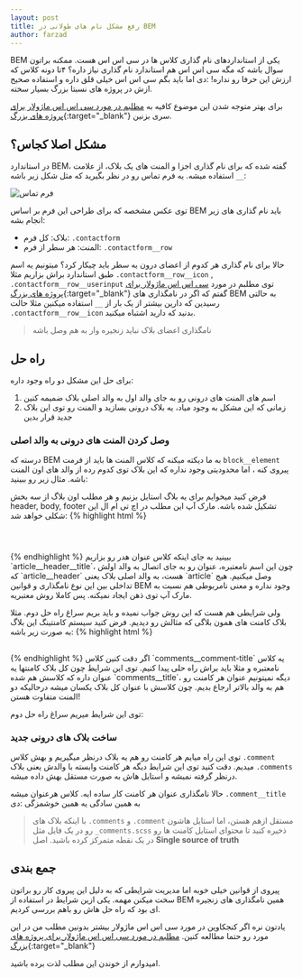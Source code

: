 ```yaml
---
layout: post
title: رفع مشکل نام های طولانی در BEM
author: farzad
---
```


BEM یکی از استانداردهای نام گذاری کلاس ها در سی اس اس هست. ممکنه براتون سوال باشه که مگه سی اس اس هم استاندارد نام گذاری نیاز داره؟ ۴تا دونه کلاس که ارزش این حرفا رو نداره! :دی
اما باید بگم سی اس اس خیلی قلق داره و استفاده صحیح ازش در پروژه های نسبتا بزرگ بسیار سخته.

 برای بهتر متوجه شدن این موضوع کافیه به
[مطلبم در مورد سی اس اس ماژولار برای پروژه های بزرگ](/سی-اس-اس-ماژولار-برای-پروژه-های-بزرگ/){:target="_blank"}
سری بزنین.

## مشکل اصلا کجاس؟
در استاندارد BEM، گفته شده که برای نام گذاری اجزا و المنت های یک بلاک، از علامت `__` استفاده میشه. یه فرم تماس رو در نظر بگیرید که مثل شکل زیر باشه:

![فرم تماس](https://image.ibb.co/gFjkLa/contact_form.jpg "فرم تماس")

توی عکس مشخصه که برای طراحی این فرم بر اساس BEM باید نام گذاری های زیر انجام بشه:
* بلاک: کل فرم: `.contactform`
* المنت: هر سطر از فرم: `.contactform__row`

حالا برای نام گذاری هر کدوم از اعضای درون یه سطر باید چیکار کرد؟ میتونیم یه اسم طبق استاندارد براش بزاریم مثلا `.contactform__row__icon` , ‍‍`.contactform__row__userinput`
  توی مطلبم در مورد [سی اس اس ماژولار برای پروژه های بزرگ](/سی-اس-اس-ماژولار-برای-پروژه-های-بزرگ/){:target="_blank"} گفتم که اگر در نامگذاری های BEM به حالتی رسیدین که دارین بیشتر از یک بار از `__` استفاده میکنین مثلا حالت `.contactform__row__icon` بدنید که دارید اشتباه میکنید.

> نامگذاری اعضای بلاک نباید زنجیره وار به هم وصل باشه

## راه حل

برای حل این مشکل دو راه وجود داره:
1. اسم های المنت های درونی رو به جای والد اول به والد اصلی بلاک ضمیمه کنین
2. زمانی که این مشکل به وجود میاد، یه بلاک درونی بسازید و المنت رو توی این بلاک جدید قرار بدین

### وصل کردن المنت های درونی به والد اصلی
درسته که BEM به ما دیکته میکنه که کلاس المنت ها باید از فرمت `block__element` پیروی کنه ، اما محدودیتی وجود نداره که این بلاک توی کدوم رده از والد های اون المنت باشه. مثال زیر رو ببینید:

فرض کنید میخوایم برای یه بلاگ استایل بزنیم و هر مطلب اون بلاگ از سه بخش header, body, footer تشکیل شده باشه. مارک آپ این مطلب در اچ تی ام ال این شکلی خواهد شد:
{% highlight html %}
<article class="article">
  <header class="article__header">
    <h1 class="article__title"></h1>
  </header>
</article>
{% endhighlight %}
ببینید به جای اینکه کلاس عنوان هدر رو بزاریم `article__header__title`، چون این اسم نامعتبره، عنوان رو به جای اتصال به والد اولش که `article__header` هست، به والد اصلی بلاک یعنی `article` وصل میکنیم. هیج تداخلی بین این نوع نامگذاری و قوانین BEM وجود نداره و معنی نامربوطی هم نسبت به مارک آپ توی ذهن ایجاد نمیکنه. پس کاملا روش معتبریه.

ولی شرایطی هم هست که این روش جواب نمیده و باید بریم سراغ راه حل دوم. مثلا بلاک کامنت های همون بلاگی که مثالش رو دیدیم. فرض کنید سیستم کامنتینگ این بلاگ به صورت زیر باشه:
{% highlight html %}
<section class="comments">
  <h2 class="comments__title"></h2>
  <article class="comments__comment">
    <h3 class="comments__comment-title"></h3>
  </article>
  <article class="comments__comment">
    <h3 class="comments__comment-title"></h3>
  </article>
  <!-- ... -->
</section>
{% endhighlight %}
اگر دقت کنین کلاس `comments__comment-title` یه کلاس نامعتبره و مثلا باید براش راه حلی پیدا کنیم. توی این شرایط چون کل بلاک کامنتها یه عنوان داره که کلاسش هم شده `comments__title`، دیگه نمیتونیم عنوان هر کامنت رو هم به والد بالاتر ارجاع بدیم. چون کلاسش با عنوان کل بلاک یکسان میشه درحالیکه دو المنت متفاوت هستن!

توی این شرایط میریم سراغ راه حل دوم:

### ساخت بلاک های درونی جدید
توی این راه میایم هر کامنت رو هم یه بلاک درنظر میگیریم و بهش کلاس `.comment` میدیم. دقت کنید توی این شرایط دیگه هر کامنت وابسته با والدش یعنی بلاک `.comments` درنظر گرفته نمیشه و استایل هاش به صورت مستقل بهش داده میشه.

حالا نامگذاری عنوان هر کامنت کار ساده ایه. کلاس هرعنوان میشه ‍‍`.comment__title` به همین سادگی یه همین خوشمزگی :دی

> با اینکه بلاک های `.comments`  و `.comment` مستقل ازهم هستن،‌ اما استایل هاشون رو در یک فایل مثل `_comments.scss` ذخیره کنید تا محتوای استایل کامنت ها رو در یک نقطه متمرکز کرده باشید. اصل __Single source of truth__

## جمع بندی

پیروی از قوانین خیلی خوبه اما مدیریت شرایطی که به دلیل این پیروی کار رو براتون سخت میکنن مهمه. یکی ازین شرایط در استفاده از BEM همین نامگذاری های زنجیره ای بود که راه حل هاش رو باهم بررسی کردیم.

یادتون نره اگر کنجکاوین در مورد سی اس اس ماژولار بیشتر بدونین مطلب من در این مورد رو حتما مطالعه کنین.
[مطلبم در مورد سی اس اس ماژولار برای پروژه های بزرگ](/سی-اس-اس-ماژولار-برای-پروژه-های-بزرگ/){:target="_blank"}

امیدوارم از خوندن این مطلب لذت برده باشید.
